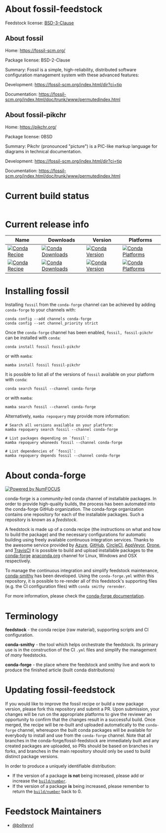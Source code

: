 About fossil-feedstock
======================

Feedstock license: [BSD-3-Clause](https://github.com/conda-forge/fossil-feedstock/blob/main/LICENSE.txt)


About fossil
------------

Home: https://fossil-scm.org/

Package license: BSD-2-Clause

Summary: Fossil is a simple, high-reliability, distributed software configuration management system with these advanced features:

Development: https://fossil-scm.org/index.html/dir?ci=tip

Documentation: https://fossil-scm.org/index.html/doc/trunk/www/permutedindex.html

About fossil-pikchr
-------------------

Home: https://pikchr.org/

Package license: 0BSD

Summary: Pikchr (pronounced "picture") is a PIC-like markup language for diagrams in technical documentation.

Development: https://fossil-scm.org/index.html/dir?ci=tip

Documentation: https://fossil-scm.org/index.html/doc/trunk/www/permutedindex.html

Current build status
====================


<table>
</table>

Current release info
====================

| Name | Downloads | Version | Platforms |
| --- | --- | --- | --- |
| [![Conda Recipe](https://img.shields.io/badge/recipe-fossil-green.svg)](https://anaconda.org/conda-forge/fossil) | [![Conda Downloads](https://img.shields.io/conda/dn/conda-forge/fossil.svg)](https://anaconda.org/conda-forge/fossil) | [![Conda Version](https://img.shields.io/conda/vn/conda-forge/fossil.svg)](https://anaconda.org/conda-forge/fossil) | [![Conda Platforms](https://img.shields.io/conda/pn/conda-forge/fossil.svg)](https://anaconda.org/conda-forge/fossil) |
| [![Conda Recipe](https://img.shields.io/badge/recipe-fossil--pikchr-green.svg)](https://anaconda.org/conda-forge/fossil-pikchr) | [![Conda Downloads](https://img.shields.io/conda/dn/conda-forge/fossil-pikchr.svg)](https://anaconda.org/conda-forge/fossil-pikchr) | [![Conda Version](https://img.shields.io/conda/vn/conda-forge/fossil-pikchr.svg)](https://anaconda.org/conda-forge/fossil-pikchr) | [![Conda Platforms](https://img.shields.io/conda/pn/conda-forge/fossil-pikchr.svg)](https://anaconda.org/conda-forge/fossil-pikchr) |

Installing fossil
=================

Installing `fossil` from the `conda-forge` channel can be achieved by adding `conda-forge` to your channels with:

```
conda config --add channels conda-forge
conda config --set channel_priority strict
```

Once the `conda-forge` channel has been enabled, `fossil, fossil-pikchr` can be installed with `conda`:

```
conda install fossil fossil-pikchr
```

or with `mamba`:

```
mamba install fossil fossil-pikchr
```

It is possible to list all of the versions of `fossil` available on your platform with `conda`:

```
conda search fossil --channel conda-forge
```

or with `mamba`:

```
mamba search fossil --channel conda-forge
```

Alternatively, `mamba repoquery` may provide more information:

```
# Search all versions available on your platform:
mamba repoquery search fossil --channel conda-forge

# List packages depending on `fossil`:
mamba repoquery whoneeds fossil --channel conda-forge

# List dependencies of `fossil`:
mamba repoquery depends fossil --channel conda-forge
```


About conda-forge
=================

[![Powered by
NumFOCUS](https://img.shields.io/badge/powered%20by-NumFOCUS-orange.svg?style=flat&colorA=E1523D&colorB=007D8A)](https://numfocus.org)

conda-forge is a community-led conda channel of installable packages.
In order to provide high-quality builds, the process has been automated into the
conda-forge GitHub organization. The conda-forge organization contains one repository
for each of the installable packages. Such a repository is known as a *feedstock*.

A feedstock is made up of a conda recipe (the instructions on what and how to build
the package) and the necessary configurations for automatic building using freely
available continuous integration services. Thanks to the awesome service provided by
[Azure](https://azure.microsoft.com/en-us/services/devops/), [GitHub](https://github.com/),
[CircleCI](https://circleci.com/), [AppVeyor](https://www.appveyor.com/),
[Drone](https://cloud.drone.io/welcome), and [TravisCI](https://travis-ci.com/)
it is possible to build and upload installable packages to the
[conda-forge](https://anaconda.org/conda-forge) [anaconda.org](https://anaconda.org/)
channel for Linux, Windows and OSX respectively.

To manage the continuous integration and simplify feedstock maintenance,
[conda-smithy](https://github.com/conda-forge/conda-smithy) has been developed.
Using the ``conda-forge.yml`` within this repository, it is possible to re-render all of
this feedstock's supporting files (e.g. the CI configuration files) with ``conda smithy rerender``.

For more information, please check the [conda-forge documentation](https://conda-forge.org/docs/).

Terminology
===========

**feedstock** - the conda recipe (raw material), supporting scripts and CI configuration.

**conda-smithy** - the tool which helps orchestrate the feedstock.
                   Its primary use is in the construction of the CI ``.yml`` files
                   and simplify the management of *many* feedstocks.

**conda-forge** - the place where the feedstock and smithy live and work to
                  produce the finished article (built conda distributions)


Updating fossil-feedstock
=========================

If you would like to improve the fossil recipe or build a new
package version, please fork this repository and submit a PR. Upon submission,
your changes will be run on the appropriate platforms to give the reviewer an
opportunity to confirm that the changes result in a successful build. Once
merged, the recipe will be re-built and uploaded automatically to the
`conda-forge` channel, whereupon the built conda packages will be available for
everybody to install and use from the `conda-forge` channel.
Note that all branches in the conda-forge/fossil-feedstock are
immediately built and any created packages are uploaded, so PRs should be based
on branches in forks, and branches in the main repository should only be used to
build distinct package versions.

In order to produce a uniquely identifiable distribution:
 * If the version of a package **is not** being increased, please add or increase
   the [``build/number``](https://docs.conda.io/projects/conda-build/en/latest/resources/define-metadata.html#build-number-and-string).
 * If the version of a package **is** being increased, please remember to return
   the [``build/number``](https://docs.conda.io/projects/conda-build/en/latest/resources/define-metadata.html#build-number-and-string)
   back to 0.

Feedstock Maintainers
=====================

* [@bollwyvl](https://github.com/bollwyvl/)

